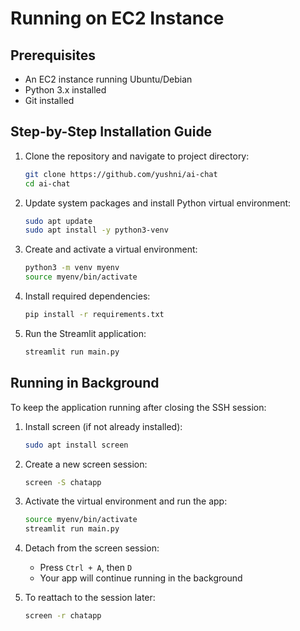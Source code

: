 # Running on EC2 Instance

## Prerequisites
- An EC2 instance running Ubuntu/Debian
- Python 3.x installed
- Git installed

## Step-by-Step Installation Guide

1. Clone the repository and navigate to project directory:
   ```bash
   git clone https://github.com/yushni/ai-chat
   cd ai-chat
   ```

2. Update system packages and install Python virtual environment:
   ```bash
   sudo apt update
   sudo apt install -y python3-venv
   ```

3. Create and activate a virtual environment:
   ```bash
   python3 -m venv myenv
   source myenv/bin/activate
   ```

4. Install required dependencies:
   ```bash
   pip install -r requirements.txt
   ```

5. Run the Streamlit application:
   ```bash
   streamlit run main.py
   ```

## Running in Background

To keep the application running after closing the SSH session:

1. Install screen (if not already installed):
   ```bash
   sudo apt install screen
   ```

2. Create a new screen session:
   ```bash
   screen -S chatapp
   ```

3. Activate the virtual environment and run the app:
   ```bash
   source myenv/bin/activate
   streamlit run main.py
   ```

4. Detach from the screen session:
   - Press `Ctrl + A`, then `D`
   - Your app will continue running in the background

5. To reattach to the session later:
   ```bash
   screen -r chatapp
   ```
